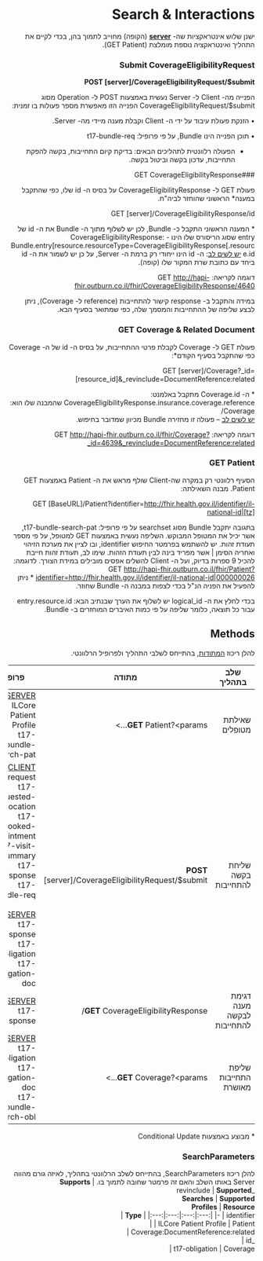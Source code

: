 <div id="intro" dir="rtl" markdown="1">

# Search & Interactions

ישנן שלוש אינטראקציות שה- **<ins>server</ins>** (הקופה) מחוייב לתמוך בהן, בכדי לקיים את התהליך ואינטראקציה נוספת מומלצת (GET Patient).

### Submit CoverageEligibilityRequest
**POST [server]/CoverageEligibilityRequest/$submit**

הפנייה מה- Client ל- Server נעשית באמצעות POST ל- Operation מסוג CoverageEligibilityRequest/$submit
הפנייה הזו מאפשרת מספר פעולות בו זמנית:

•	הזנקת פעולת עיבוד על ידי ה- Client וקבלת מענה מיידי מה- Server.

•	תוכן הפנייה הינו Bundle, על פי פרופיל: t17-bundle-req

* הפעולה רלוונטית לתהליכים הבאים: בדיקת קיום התחייבות, בקשה להפקת התחייבות, עדכון בקשה וביטול בקשה.

###GET CoverageEligibilityResponse

פעולת GET ל- CoverageEligibilityResponse על בסיס ה- id שלו, כפי שהתקבל במענה* הראשוני שהוחזר לביה"ח.

GET [server]/CoverageEligibilityResponse/id 

\* המענה הראשוני התקבל כ- Bundle, לכן יש לשלוף מתוך ה- Bundle את ה- id של entry שסוג הריסורס שלו הינו - CoverageEligibilityResponse:
Bundle.entry[resource.resourceType=CoverageEligibilityResponse[.resource.id
<ins>יש לשים לב</ins>: ה- id הינו ייחודי רק ברמת ה- Server, על כן יש לשמור את ה- id ביחד עם כתובת שרת המקור שלו (קופה).

דוגמה לקריאה:
GET http://hapi-fhir.outburn.co.il/fhir/CoverageEligibilityResponse/4640

במידה והתקבל ב- response קישור להתחייבות (reference ל- Coverage), ניתן לבצע שליפה של ההתחייבות והמסמך שלה, כפי שמתואר בסעיף הבא.

### GET Coverage & Related Document
פעולת GET ל- Coverage לקבלת פרטי ההתחייבות, על בסיס ה- id של ה- Coverage כפי שהתקבל בסעיף הקודם*:

GET [server]/Coverage?_id=[resource_id]&_revinclude=DocumentReference:related

\* ה- Coverage.id מתקבל באלמנט: CoverageEligibilityResponse.insurance.coverage.reference
שהמבנה שלו הוא: Coverage/<id>	
<ins>יש לשים לב</ins> – פעולה זו מחזירה Bundle מכיוון שמדובר בחיפוש.

דוגמה לקריאה:
GET http://hapi-fhir.outburn.co.il/fhir/Coverage?_id=4639&_revinclude=DocumentReference:related


### GET Patient
הסעיף רלוונטי רק במקרה שה-Client שולף מראש את ה- Patient באמצעות GET Patient. 
מבנה השאילתה:

GET [BaseURL]/Patient?identifier=http://fhir.health.gov.il/identifier/il-national-id|[tz]

בתגובה יתקבל Bundle מסוג searchset על פי פרופיל: t17-bundle-search-pat, אשר יכיל את המטופל המבוקש.
השליפה נעשית באמצעות GET למטופל, על פי מספר תעודת זהות.
יש להשתמש בפרמטר החיפוש identifier, ובו לציין את מערכת הזיהוי ואחריה הסימן | אשר מפריד בינה לבין תעודת הזהות. שימו לב, תעודת זהות חייבת להכיל 9 ספרות בדיוק, ועל ה- Client להשלים אפסים מובילים במידת הצורך.
לדוגמה:
GET http://hapi-fhir.outburn.co.il/fhir/Patient?identifier=http://fhir.health.gov.il/identifier/il-national-id|000000026
\* ניתן להפעיל את הפניה הנ"ל בכדי לצפות במבנה ה- Bundle שחוזר.

בכדי לחלץ את ה- logical_id יש לשלוף את הערך שבנתיב הבא:  entry.resource.id עבור כל תוצאה, כלומר שליפה על פי כמות האיברים המוחזרים ב- Bundle.


## Methods 

להלן ריכוז <ins>המתודות</ins>, בהתייחס לשלבי התהליך ולפרופיל הרלוונטי.


| **שלב בתהליך**               | **מתודה**                                                   | **פרופיל**                                                                                                                                                                                                                                   |
|------------------------------|-------------------------------------------------------------|----------------------------------------------------------------------------------------------------------------------------------------------------------------------------------------------------------------------------------------------|
|     שאילתת מטופלים           | **GET** Patient?<params…>                                   |     <ins>SERVER</ins><br> ILCore Patient Profile<br> t17-bundle-search-pat<br>                                                                                                                                                               |
|     שליחת בקשה להתחייבות     |     **POST** [server]/CoverageEligibilityRequest/$submit    | <ins>CLIENT</ins> <br> t17-request<br> t17-requested-location<br>  t17-booked-appointment<br> t17-visit-summary <br> t17-response <br> t17-bundle-req<br><br>  <ins>SERVER</ins><br>  t17-response<br> t17-obligation<br> t17-obligation-doc |
| דגימת מענה לבקשה להתחייבות   |     **GET** CoverageEligibilityResponse/<id>                | <ins>SERVER</ins><br> t17-response                                                                                                                                                                                                           |
|     שליפת התחייבות מאושרת    |     **GET** Coverage?<params...>                            | <ins>SERVER</ins><br> t17-obligation<br> t17-obligation-doc<br> t17-bundle-search-obl                                                                                                                                                        |

\* מבוצע באמצעות Conditional Update

### SearchParameters

להלן ריכוז SearchParameters, בהתייחס לשלב הרלוונטי בתהליך, לאיזה גורם מהווה Server באותו השלב והאם זה פרמטר שחובה לתמוך בו.
| **Supports** <br>_revinclude |  **Supported<br>Searches** | **Supported<br>Profiles** | **Resource<br>Type** |
|:---:|:---:|:---:|:---:|
|-    | identifier |    <br>ILCore Patient Profile    | Patient |
|    <br>Coverage:DocumentReference:related    |    <br>_id |    <br>t17-obligation    | Coverage |


</div>